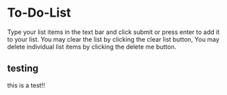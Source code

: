 # To-Do-List
Type your list items in the text bar and click submit or press enter to add it to your list. You may clear the list by clicking the clear list button, You may delete individual list items by clicking the delete me button.

## testing
this is a test!!
